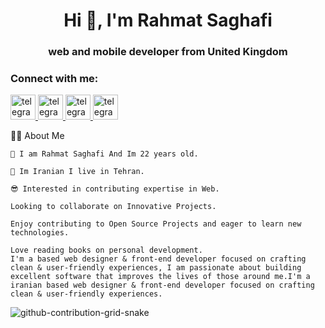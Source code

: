 <h1 align="center">Hi 👋, I'm Rahmat Saghafi</h1>
<h3 align="center">web and mobile developer from United Kingdom</h3>


<h3 align="left">Connect with me:</h3>
<p align="left"> 
<a href="https://t.me/rat_sa" target="_blank" rel="noreferrer">
 <img src="https://icons8.com/icon/63306/telegram-app" alt="telegram" width="40" height="40"/>
</a> 
<a href="https://www.linkedin.com/in/rahmat-saghafi/" target="_blank" rel="noreferrer">
 <img src="https://www.vectorlogo.zone/util/preview.html?image=/logos/linkedin/linkedin-icon.svg" alt="telegram" width="40" height="40"/>
</a> 
<a href="https://instagram.com/saghafi-rahmat" target="_blank" rel="noreferrer">
 <img src="https://www.vectorlogo.zone/util/preview.html?image=/logos/instagram/instagram-icon.svg" alt="telegram" width="40" height="40"/>
</a> 
<a href="https://github.com/drk-hero/" target="_blank" rel="noreferrer">
 <img src="https://www.vectorlogo.zone/util/preview.html?image=/logos/github/github-icon.svg" alt="telegram" width="40" height="40"/>
</a> 

</p>

🕵️‍♂️ About Me

    🙂 I am Rahmat Saghafi And Im 22 years old.

    📍 Im Iranian I live in Tehran.
   
    😎 Interested in contributing expertise in Web.

    Looking to collaborate on Innovative Projects.

    Enjoy contributing to Open Source Projects and eager to learn new technologies.

    Love reading books on personal development.
    I'm a based web designer & front‑end developer focused on crafting clean & user‑friendly experiences, I am passionate about building excellent software that improves the lives of those around me.I'm a iranian based web designer & front‑end developer focused on crafting clean & user‑friendly experiences.


<!---
mrpaziresh/mrpaziresh is a ✨ special ✨ repository because its `README.md` (this file) appears on your GitHub profile.
You can click the Preview link to take a look at your changes. 
--->
 
 ![github-contribution-grid-snake](https://user-images.githubusercontent.com/90142173/154796318-e529fdc7-2132-4ce7-8417-06b71cf02506.svg)
